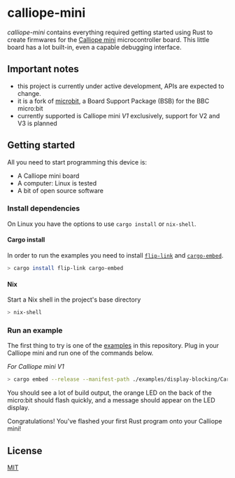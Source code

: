 # calliope-mini

_calliope-mini_ contains everything required getting started using Rust to create firmwares for the
[Calliope mini](https://www.calliope.cc) microcontroller board. This little board has a lot built-in,
even a capable debugging interface.

## Important notes

- this project is currently under active development, APIs are expected to change.
- it is a fork of [microbit](https://github.com/nrf-rs/microbit), a Board Support Package (BSB) for the BBC micro:bit
- currently supported is Calliope mini _V1_ exclusively, support for V2 and V3 is planned

## Getting started

All you need to start programming this device is:

- A Calliope mini board
- A computer: Linux is tested
- A bit of open source software

### Install dependencies

On Linux you have the options to use `cargo install` or `nix-shell`.

#### Cargo install

In order to run the examples you need to install [`flip-link`](https://github.com/knurling-rs/flip-link#installation) and [`cargo-embed`](https://probe.rs/docs/tools/cargo-embed/#installation).

```bash
> cargo install flip-link cargo-embed
```

#### Nix

Start a Nix shell in the project's base directory

```bash
> nix-shell
```

### Run an example

The first thing to try is one of the [examples](./examples) in this repository. Plug in your Calliope mini and
run one of the commands below.

_For Calliope mini V1_

```bash
> cargo embed --release --manifest-path ./examples/display-blocking/Cargo.toml --features v1 --target thumbv6m-none-eabi
```

You should see a lot of build output, the orange LED on the back of the micro:bit should flash quickly, and
a message should appear on the LED display.

Congratulations! You've flashed your first Rust program onto your Calliope mini!

## License

[MIT](LICENSE)
